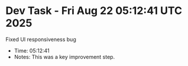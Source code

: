 # Dev Task - Fri Aug 22 05:12:41 UTC 2025
Fixed UI responsiveness bug
- Time: 05:12:41
- Notes: This was a key improvement step.
